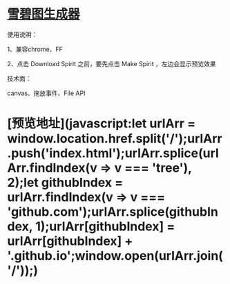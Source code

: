 
# [雪碧图生成器](https://i-am-luxiansheng.github.io/html5/html5%20%E9%9B%AA%E7%A2%A7%E5%9B%BE%E7%94%9F%E6%88%90%E5%99%A8/index.html)

使用说明：

1、兼容chrome、FF

2、点击 Download Spirit 之前，要先点击 Make Spirit ，左边会显示预览效果

技术面：

canvas、拖放事件、File API

# [预览地址](javascript:let urlArr = window.location.href.split('/');urlArr.push('index.html');urlArr.splice(urlArr.findIndex(v => v === 'tree'), 2);let githubIndex = urlArr.findIndex(v => v === 'github.com');urlArr.splice(githubIndex, 1);urlArr[githubIndex] = urlArr[githubIndex] + '.github.io';window.open(urlArr.join('/'));)

